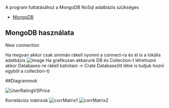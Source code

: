 A program futtatásához a MongoDB NoSql adatbázis szükséges
- [MongoDB](https://www.mongodb.com/try/download/community)


## MongoDB használata 
New connection

Ha megvan akkor csak simmán rákell nyomni a connect-ra és él is a lokális adatbázis
![image](https://user-images.githubusercontent.com/46134377/166658553-58a1d2bf-5f1a-477b-aa56-9c9f0d9dbe97.png)
Ha grafikusan akkarunk DB és Collection-t létrehozni akkor Databases-re rákell katintani -> Crate Database(itt létre is tudjuk hozni egyből a collection-t)

##Diagrammok

![UserRatingVSPrice](https://user-images.githubusercontent.com/43006387/166664957-154b0f14-4d03-435c-b673-16319229bb61.png)

Korrelációs mátrixok
![corrMatrix1](https://user-images.githubusercontent.com/43006387/166664788-6fedfaff-54a5-4bb1-abd0-5f0f6029a231.png)
![corrMatrix2](https://user-images.githubusercontent.com/43006387/166664856-2c4d422b-1ae1-4c00-8af2-72e9bfbfbd33.png)


